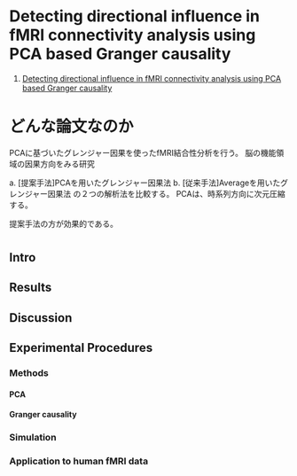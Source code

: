 # Detecting directional influence in fMRI connectivity analysis using PCA based Granger causality

1. [Detecting directional influence in fMRI connectivity analysis using PCA based Granger causality](https://www.sciencedirect.com/science/article/pii/S0006899309013717)

# どんな論文なのか
PCAに基づいたグレンジャー因果を使ったfMRI結合性分析を行う。
脳の機能領域の因果方向をみる研究

a. [提案手法]PCAを用いたグレンジャー因果法
b. [従来手法]Averageを用いたグレンジャー因果法
の２つの解析法を比較する。
PCAは、時系列方向に次元圧縮する。

提案手法の方が効果的である。

#

## Intro

## Results

## Discussion

## Experimental Procedures

### Methods

#### PCA

#### Granger causality

### Simulation

### Application to human fMRI data
